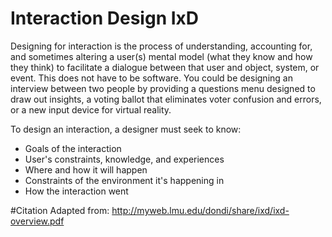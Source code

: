 # Interaction Design IxD

Designing for interaction is the process of understanding, accounting for, and sometimes altering a user(s) mental model (what they know and how they think) to facilitate a dialogue between that user and object, system, or event. This does not have to be software. You could be designing an interview between two people by providing a questions menu designed to draw out insights, a voting ballot that eliminates voter confusion and errors, or a new input device for virtual reality. 

To design an interaction, a designer must seek to know:

- Goals of the interaction
- User's constraints, knowledge, and experiences
- Where and how it will happen
- Constraints of the environment it's happening in
- How the interaction went

#Citation
Adapted from: http://myweb.lmu.edu/dondi/share/ixd/ixd-overview.pdf
